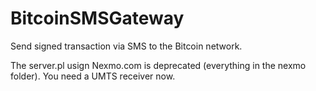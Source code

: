 BitcoinSMSGateway
=================

Send signed transaction via SMS to the Bitcoin network.

The server.pl usign Nexmo.com is deprecated (everything in the nexmo folder).
You need a UMTS receiver now.